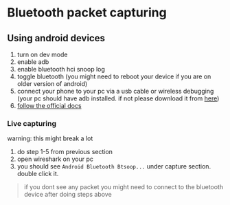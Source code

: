 # Bluetooth packet capturing

## Using android devices
1. turn on dev mode
2. enable adb
3. enable bluetooth hci snoop log
4. toggle bluetooth (you might need to reboot your device if you are on older version of android)
5. connect your phone to your pc via a usb cable or wireless debugging (your pc should have adb installed. if not please download it from [here](https://developer.android.com/tools/adb))
6. [follow the official docs](https://source.android.com/docs/core/connect/bluetooth/verifying_debugging#debugging-options)


### Live capturing
warning: this might break a lot
1. do step 1-5 from previous section
2. open wireshark on your pc
3. you should see `Android Bluetooth Btsoop...` under capture section. double click it.


> if you dont see any packet you might need to connect to the bluetooth device after doing steps above 